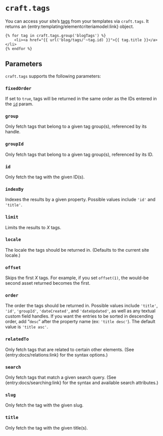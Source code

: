 `craft.tags`
============

You can access your site’s [tags]({entry:docs/tags}) from your templates via `craft.tags`. It returns an {entry:templating/elementcriteriamodel:link} object.

```twig
{% for tag in craft.tags.group('blogTags') %}
    <li><a href="{{ url('blog/tags/'~tag.id) }}">{{ tag.title }}</a></li>
{% endfor %}
```

## Parameters

`craft.tags` supports the following parameters:

### `fixedOrder`

If set to `true`, tags will be returned in the same order as the IDs entered in the [`id`](#id) param.

### `group`

Only fetch tags that belong to a given tag group(s), referenced by its handle.

### `groupId`

Only fetch tags that belong to a given tag group(s), referenced by its ID.

### `id`

Only fetch the tag with the given ID(s).

### `indexBy`

Indexes the results by a given property. Possible values include `'id'` and `'title'`.

### `limit`

Limits the results to *X* tags.

### `locale`

The locale the tags should be returned in. (Defaults to the current site locale.)

### `offset`

Skips the first *X* tags. For example, if you set `offset(1)`, the would-be second asset returned becomes the first.

### `order`

The order the tags should be returned in. Possible values include `'title'`, `'id'`, `'groupId'`, `'dateCreated'`, and `'dateUpdated'`, as well as any textual custom field handles. If you want the entries to be sorted in descending order, add “`desc`” after the property name (ex: `'title desc'`). The default value is `'title asc'`.

### `relatedTo`

Only fetch tags that are related to certain other elements. (See {entry:docs/relations:link} for the syntax options.)

### `search`

Only fetch tags that match a given search query. (See {entry:docs/searching:link} for the syntax and available search attributes.)

### `slug`

Only fetch the tag with the given slug.

### `title`

Only fetch the tag with the given title(s).